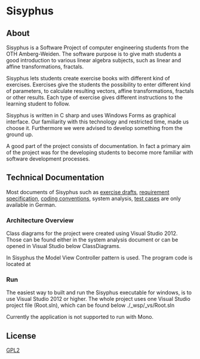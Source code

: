 # Sisyphus 

## About
Sisyphus is a Software Project of computer engineering students from the OTH Amberg-Weiden. The software purpose is to give math students a good introduction to various linear algebra subjects, such as linear and affine transformations, fractals.

Sisyphus lets students create exercise books with different kind of exercises. Exercises give the students the possibility to enter different kind of parameters, to calculate resulting vectors, affine transformations, fractals or other results. Each type of exercise gives different instructions to the learning student to follow. 

Sisyphus is written in C sharp and uses Windows Forms as graphical interface. Our familiarity with this technology and restricted time, made us choose it. Furthermore we were advised to develop something from the ground up.

A good part of the project consists of documentation. In fact a primary aim of the project was for the developing students to become more familiar with software development processes.

## Technical Documentation
Most documents of Sisyphus such as [exercise drafts](https://github.com/Softwareprojekt/Sisyphus/tree/dev/_source/_analysis/GUI), [requirement specification](https://github.com/Softwareprojekt/Sisyphus/blob/dev/_source/_analysis/Anforderungen(XYZ)_Sisyphus.docx), [coding conventions](https://github.com/Softwareprojekt/Sisyphus/blob/dev/_organisation/_process/CodingGuideline.docx), system analysis, [test cases](https://github.com/Softwareprojekt/Sisyphus/tree/dev/_source/_analysis/Test%20Cases) are only available in German. 

### Architecture Overview
Class diagrams for the project were created using Visual Studio 2012. Those can be found either in the system analysis document or can be opened in Visual Studio below ClassDiagrams.

In Sisyphus the Model View Controller pattern is used. The program code is located at 


### Run
The easiest way to built and run the Sisyphus executable for windows, is to use Visual Studio 2012 or higher. The whole project uses one Visual Studio project file (Root.sln), which can be found below ./_wsp/_vs/Root.sln

Currently the application is not supported to run with Mono. 

## License
[GPL2](http://www.gnu.org/licenses/old-licenses/gpl-2.0.html)
